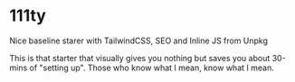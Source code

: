 # 111ty
Nice baseline starer with TailwindCSS, SEO and Inline JS from Unpkg

This is that starter that visually gives you nothing but saves you about 30-mins of "setting up". Those who know what I mean, know what I mean.
